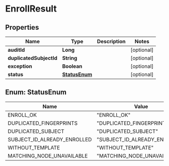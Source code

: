 
# EnrollResult

## Properties
Name | Type | Description | Notes
------------ | ------------- | ------------- | -------------
**auditId** | **Long** |  |  [optional]
**duplicatedSubjectId** | **String** |  |  [optional]
**exception** | **Boolean** |  |  [optional]
**status** | [**StatusEnum**](#StatusEnum) |  |  [optional]


<a name="StatusEnum"></a>
## Enum: StatusEnum
Name | Value
---- | -----
ENROLL_OK | &quot;ENROLL_OK&quot;
DUPLICATED_FINGERPRINTS | &quot;DUPLICATED_FINGERPRINTS&quot;
DUPLICATED_SUBJECT | &quot;DUPLICATED_SUBJECT&quot;
SUBJECT_ID_ALREADY_ENROLLED | &quot;SUBJECT_ID_ALREADY_ENROLLED&quot;
WITHOUT_TEMPLATE | &quot;WITHOUT_TEMPLATE&quot;
MATCHING_NODE_UNAVAILABLE | &quot;MATCHING_NODE_UNAVAILABLE&quot;



